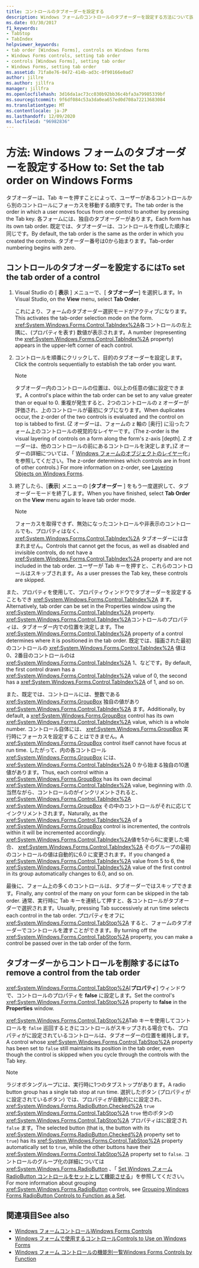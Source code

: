 ```yaml
---
title: コントロールのタブオーダーを設定する
description: Windows フォームのコントロールのタブオーダーを設定する方法について説明します。 タブオーダーを Visual Studio で設定するか、プロパティウィンドウの TabIndex プロパティを使用します。
ms.date: 03/30/2017
f1_keywords:
- TabStop
- TabIndex
helpviewer_keywords:
- tab order [Windows Forms], controls on Windows forms
- Windows Forms controls, setting tab order
- controls [Windows Forms], setting tab order
- Windows Forms, setting tab order
ms.assetid: 71fa8e76-0472-414b-ad3c-0f90166e0ad7
author: jillre
ms.author: jillfra
manager: jillfra
ms.openlocfilehash: 3d16da1ac73cc030b92bb36c4bfa3a79985339bf
ms.sourcegitcommit: 9f6df084c53a3da0ea657ed0d708a72213683084
ms.translationtype: MT
ms.contentlocale: ja-JP
ms.lasthandoff: 12/09/2020
ms.locfileid: "96982836"
---
```

# <a name="how-to-set-the-tab-order-on-windows-forms"></a><span data-ttu-id="05f33-104">方法: Windows フォームのタブオーダーを設定する</span><span class="sxs-lookup"><span data-stu-id="05f33-104">How to: Set the tab order on Windows Forms</span></span>

<span data-ttu-id="05f33-105">タブオーダーは、Tab キーを押すことによって、ユーザーがあるコントロールから別のコントロールにフォーカスを移動する順序です。</span><span class="sxs-lookup"><span data-stu-id="05f33-105">The tab order is the order in which a user moves focus from one control to another by pressing the Tab key.</span></span> <span data-ttu-id="05f33-106">各フォームには、独自のタブオーダーがあります。</span><span class="sxs-lookup"><span data-stu-id="05f33-106">Each form has its own tab order.</span></span> <span data-ttu-id="05f33-107">既定では、タブオーダーは、コントロールを作成した順序と同じです。</span><span class="sxs-lookup"><span data-stu-id="05f33-107">By default, the tab order is the same as the order in which you created the controls.</span></span> <span data-ttu-id="05f33-108">タブオーダー番号は0から始まります。</span><span class="sxs-lookup"><span data-stu-id="05f33-108">Tab-order numbering begins with zero.</span></span>

## <a name="to-set-the-tab-order-of-a-control"></a><span data-ttu-id="05f33-109">コントロールのタブオーダーを設定するには</span><span class="sxs-lookup"><span data-stu-id="05f33-109">To set the tab order of a control</span></span>

1. <span data-ttu-id="05f33-110">Visual Studio の [ **表示** ] メニューで、[ **タブオーダー**] を選択します。</span><span class="sxs-lookup"><span data-stu-id="05f33-110">In Visual Studio, on the **View** menu, select **Tab Order**.</span></span>

   <span data-ttu-id="05f33-111">これにより、フォームのタブオーダー選択モードがアクティブになります。</span><span class="sxs-lookup"><span data-stu-id="05f33-111">This activates the tab-order selection mode on the form.</span></span> <span data-ttu-id="05f33-112"><xref:System.Windows.Forms.Control.TabIndex%2A>各コントロールの左上隅に、(プロパティを表す) 数値が表示されます。</span><span class="sxs-lookup"><span data-stu-id="05f33-112">A number (representing the <xref:System.Windows.Forms.Control.TabIndex%2A> property) appears in the upper-left corner of each control.</span></span>

2. <span data-ttu-id="05f33-113">コントロールを順番にクリックして、目的のタブオーダーを設定します。</span><span class="sxs-lookup"><span data-stu-id="05f33-113">Click the controls sequentially to establish the tab order you want.</span></span>

   > [!NOTE]
   > <span data-ttu-id="05f33-114">タブオーダー内のコントロールの位置は、0以上の任意の値に設定できます。</span><span class="sxs-lookup"><span data-stu-id="05f33-114">A control's place within the tab order can be set to any value greater than or equal to 0.</span></span> <span data-ttu-id="05f33-115">重複が発生すると、2つのコントロールの z オーダーが評価され、上のコントロールが最初にタブになります。</span><span class="sxs-lookup"><span data-stu-id="05f33-115">When duplicates occur, the z-order of the two controls is evaluated and the control on top is tabbed to first.</span></span> <span data-ttu-id="05f33-116">(Z オーダーは、フォームの z 軸の [奥行] に沿ったフォーム上のコントロールの視覚的なレイヤーです。</span><span class="sxs-lookup"><span data-stu-id="05f33-116">(The z-order is the visual layering of controls on a form along the form's z-axis [depth].</span></span> <span data-ttu-id="05f33-117">Z オーダーは、他のコントロールの前にあるコントロールを決定します。)Z オーダーの詳細については、「 [Windows フォームのオブジェクトのレイヤー](how-to-layer-objects-on-windows-forms.md)化」を参照してください。</span><span class="sxs-lookup"><span data-stu-id="05f33-117">The z-order determines which controls are in front of other controls.) For more information on z-order, see [Layering Objects on Windows Forms](how-to-layer-objects-on-windows-forms.md).</span></span>

3. <span data-ttu-id="05f33-118">終了したら、[**表示**] メニューの [**タブオーダー** ] をもう一度選択して、タブオーダーモードを終了します。</span><span class="sxs-lookup"><span data-stu-id="05f33-118">When you have finished, select **Tab Order** on the **View** menu again to leave tab order mode.</span></span>

   > [!NOTE]
   > <span data-ttu-id="05f33-119">フォーカスを取得できず、無効になったコントロールや非表示のコントロールでも、プロパティはなく、 <xref:System.Windows.Forms.Control.TabIndex%2A> タブオーダーには含まれません。</span><span class="sxs-lookup"><span data-stu-id="05f33-119">Controls that cannot get the focus, as well as disabled and invisible controls, do not have a <xref:System.Windows.Forms.Control.TabIndex%2A> property and are not included in the tab order.</span></span> <span data-ttu-id="05f33-120">ユーザーが Tab キーを押すと、これらのコントロールはスキップされます。</span><span class="sxs-lookup"><span data-stu-id="05f33-120">As a user presses the Tab key, these controls are skipped.</span></span>

<span data-ttu-id="05f33-121">また、プロパティを使用して、プロパティウィンドウでタブオーダーを設定することもでき <xref:System.Windows.Forms.Control.TabIndex%2A> ます。</span><span class="sxs-lookup"><span data-stu-id="05f33-121">Alternatively, tab order can be set in the Properties window using the <xref:System.Windows.Forms.Control.TabIndex%2A> property.</span></span> <span data-ttu-id="05f33-122"><xref:System.Windows.Forms.Control.TabIndex%2A>コントロールのプロパティは、タブオーダー内での位置を決定します。</span><span class="sxs-lookup"><span data-stu-id="05f33-122">The <xref:System.Windows.Forms.Control.TabIndex%2A> property of a control determines where it is positioned in the tab order.</span></span> <span data-ttu-id="05f33-123">既定では、描画された最初のコントロールの <xref:System.Windows.Forms.Control.TabIndex%2A> 値は0、2番目のコントロールのは <xref:System.Windows.Forms.Control.TabIndex%2A> 1、などです。</span><span class="sxs-lookup"><span data-stu-id="05f33-123">By default, the first control drawn has a <xref:System.Windows.Forms.Control.TabIndex%2A> value of 0, the second has a <xref:System.Windows.Forms.Control.TabIndex%2A> of 1, and so on.</span></span>

<span data-ttu-id="05f33-124">また、既定では、コントロールには、整数である <xref:System.Windows.Forms.GroupBox> 独自の値があり <xref:System.Windows.Forms.Control.TabIndex%2A> ます。</span><span class="sxs-lookup"><span data-stu-id="05f33-124">Additionally, by default, a <xref:System.Windows.Forms.GroupBox> control has its own <xref:System.Windows.Forms.Control.TabIndex%2A> value, which is a whole number.</span></span> <span data-ttu-id="05f33-125">コントロール自体には、 <xref:System.Windows.Forms.GroupBox> 実行時にフォーカスを設定することはできません。</span><span class="sxs-lookup"><span data-stu-id="05f33-125">A <xref:System.Windows.Forms.GroupBox> control itself cannot have focus at run time.</span></span> <span data-ttu-id="05f33-126">したがって、内の各コントロール <xref:System.Windows.Forms.GroupBox> には、 <xref:System.Windows.Forms.Control.TabIndex%2A> 0 から始まる独自の10進値があります。</span><span class="sxs-lookup"><span data-stu-id="05f33-126">Thus, each control within a <xref:System.Windows.Forms.GroupBox> has its own decimal <xref:System.Windows.Forms.Control.TabIndex%2A> value, beginning with .0.</span></span> <span data-ttu-id="05f33-127">当然ながら、コントロールのがインクリメントされると、 <xref:System.Windows.Forms.Control.TabIndex%2A> <xref:System.Windows.Forms.GroupBox> その中のコントロールがそれに応じてインクリメントされます。</span><span class="sxs-lookup"><span data-stu-id="05f33-127">Naturally, as the <xref:System.Windows.Forms.Control.TabIndex%2A> of a <xref:System.Windows.Forms.GroupBox> control is incremented, the controls within it will be incremented accordingly.</span></span> <span data-ttu-id="05f33-128"><xref:System.Windows.Forms.Control.TabIndex%2A>値を5から6に変更した場合、 <xref:System.Windows.Forms.Control.TabIndex%2A> そのグループの最初のコントロールの値は自動的に6.0 に変更されます。</span><span class="sxs-lookup"><span data-stu-id="05f33-128">If you changed a <xref:System.Windows.Forms.Control.TabIndex%2A> value from 5 to 6, the <xref:System.Windows.Forms.Control.TabIndex%2A> value of the first control in its group automatically changes to 6.0, and so on.</span></span>

<span data-ttu-id="05f33-129">最後に、フォーム上の多くのコントロールは、タブオーダーではスキップできます。</span><span class="sxs-lookup"><span data-stu-id="05f33-129">Finally, any control of the many on your form can be skipped in the tab order.</span></span> <span data-ttu-id="05f33-130">通常、実行時に Tab キーを連続して押すと、各コントロールがタブオーダーで選択されます。</span><span class="sxs-lookup"><span data-stu-id="05f33-130">Usually, pressing Tab successively at run time selects each control in the tab order.</span></span> <span data-ttu-id="05f33-131">プロパティをオフに <xref:System.Windows.Forms.Control.TabStop%2A> すると、フォームのタブオーダーでコントロールを渡すことができます。</span><span class="sxs-lookup"><span data-stu-id="05f33-131">By turning off the <xref:System.Windows.Forms.Control.TabStop%2A> property, you can make a control be passed over in the tab order of the form.</span></span>

## <a name="to-remove-a-control-from-the-tab-order"></a><span data-ttu-id="05f33-132">タブオーダーからコントロールを削除するには</span><span class="sxs-lookup"><span data-stu-id="05f33-132">To remove a control from the tab order</span></span>

<span data-ttu-id="05f33-133"><xref:System.Windows.Forms.Control.TabStop%2A>[**プロパティ**] ウィンドウで、コントロールのプロパティを **false** に設定します。</span><span class="sxs-lookup"><span data-stu-id="05f33-133">Set the control's <xref:System.Windows.Forms.Control.TabStop%2A> property to **false** in the **Properties** window.</span></span>

<span data-ttu-id="05f33-134"><xref:System.Windows.Forms.Control.TabStop%2A>Tab キーを使用してコントロールを `false` 巡回するときにコントロールがスキップされる場合でも、プロパティがに設定されているコントロールは、タブオーダーの位置を維持します。</span><span class="sxs-lookup"><span data-stu-id="05f33-134">A control whose <xref:System.Windows.Forms.Control.TabStop%2A> property has been set to `false` still maintains its position in the tab order, even though the control is skipped when you cycle through the controls with the Tab key.</span></span>

> [!NOTE]
> <span data-ttu-id="05f33-135">ラジオボタングループには、実行時に1つのタブストップがあります。</span><span class="sxs-lookup"><span data-stu-id="05f33-135">A radio button group has a single tab stop at run time.</span></span> <span data-ttu-id="05f33-136">選択したボタン (プロパティがに設定されているボタン) では、プロパティが自動的にに設定され、 <xref:System.Windows.Forms.RadioButton.Checked%2A> `true` <xref:System.Windows.Forms.Control.TabStop%2A> `true` 他のボタンの <xref:System.Windows.Forms.Control.TabStop%2A> プロパティはに設定され `false` ます。</span><span class="sxs-lookup"><span data-stu-id="05f33-136">The selected button (that is, the button with its <xref:System.Windows.Forms.RadioButton.Checked%2A> property set to `true`) has its <xref:System.Windows.Forms.Control.TabStop%2A> property automatically set to `true`, while the other buttons have their <xref:System.Windows.Forms.Control.TabStop%2A> property set to `false`.</span></span> <span data-ttu-id="05f33-137">コントロールのグループ化の詳細については <xref:System.Windows.Forms.RadioButton> 、「 [Set Windows フォーム RadioButton コントロールをセットとして機能させる](how-to-group-windows-forms-radiobutton-controls-to-function-as-a-set.md)」を参照してください。</span><span class="sxs-lookup"><span data-stu-id="05f33-137">For more information about grouping <xref:System.Windows.Forms.RadioButton> controls, see [Grouping Windows Forms RadioButton Controls to Function as a Set](how-to-group-windows-forms-radiobutton-controls-to-function-as-a-set.md).</span></span>

## <a name="see-also"></a><span data-ttu-id="05f33-138">関連項目</span><span class="sxs-lookup"><span data-stu-id="05f33-138">See also</span></span>

- [<span data-ttu-id="05f33-139">Windows フォームコントロール</span><span class="sxs-lookup"><span data-stu-id="05f33-139">Windows Forms Controls</span></span>](index.md)
- [<span data-ttu-id="05f33-140">Windows フォームで使用するコントロール</span><span class="sxs-lookup"><span data-stu-id="05f33-140">Controls to Use on Windows Forms</span></span>](controls-to-use-on-windows-forms.md)
- [<span data-ttu-id="05f33-141">Windows フォーム コントロールの機能別一覧</span><span class="sxs-lookup"><span data-stu-id="05f33-141">Windows Forms Controls by Function</span></span>](windows-forms-controls-by-function.md)
